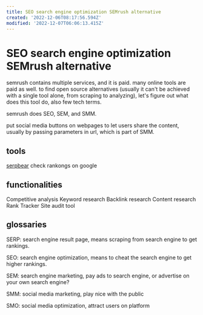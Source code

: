 ```yaml
---
title: SEO search engine optimization SEMrush alternative
created: '2022-12-06T08:17:56.594Z'
modified: '2022-12-07T06:06:13.415Z'
---
```


# SEO search engine optimization SEMrush alternative

semrush contains multiple services, and it is paid. many online tools are paid as well. to find open source alternatives (usually it can't be achieved with a single tool alone, from scraping to analyzing), let's figure out what does this tool do, also few tech terms.

semrush does SEO, SEM, and SMM.

put social media buttons on webpages to let users share the content, usually by passing parameters in url, which is part of SMM.

## tools

[serpbear](https://github.com/towfiqi/serpbear) check rankongs on google

## functionalities

Competitive analysis
Keyword research
Backlink research
Content research
Rank Tracker
Site audit tool


## glossaries

SERP: search engine result page, means scraping from search engine to get rankings.

SEO: search engine optimization, means to cheat the search engine to get higher rankings.

SEM: search engine marketing, pay ads to search engine, or advertise on your own search engine?

SMM: social media marketing, play nice with the public

SMO: social media optimization, attract users on platform
